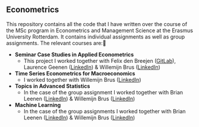 ## Econometrics

This repository contains all the code that I have written over the course of the MSc program in Econometrics and Management Science at the Erasmus University Rotterdam. It contains individual assignments as well as group assignments. The relevant courses are:

- **Seminar Case Studies in Applied Econometrics**
  - This project I worked together with Felix den Breejen ([GitLab](https://gitlab.com/Azarial)), Laurence Geenen ([LinkedIn](https://www.linkedin.com/in/laurence-geenen-6ba807136/)) & Willemijn Brus ([LinkedIn](https://www.linkedin.com/in/willemijn-brus-338505a4/))
- **Time Series Econometrics for Macroeconomics**
  - I worked together with Willemijn Brus ([LinkedIn](https://www.linkedin.com/in/willemijn-brus-338505a4/))
- **Topics in Advanced Statistics**
  - In the case of the group assignment I worked together with Brian Leenen ([LinkedIn](https://www.linkedin.com/in/brian-leenen/)) & Willemijn Brus ([LinkedIn](https://www.linkedin.com/in/willemijn-brus-338505a4/))
- **Machine Learning** 
  - In the case of the group assignments I worked together with Brian Leenen ([LinkedIn](https://www.linkedin.com/in/brian-leenen/)) & Willemijn Brus ([LinkedIn](https://www.linkedin.com/in/willemijn-brus-338505a4/))

